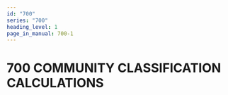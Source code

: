 ```yaml
---
id: "700"
series: "700"
heading_level: 1
page_in_manual: 700-1
---
```


# 700 COMMUNITY CLASSIFICATION CALCULATIONS